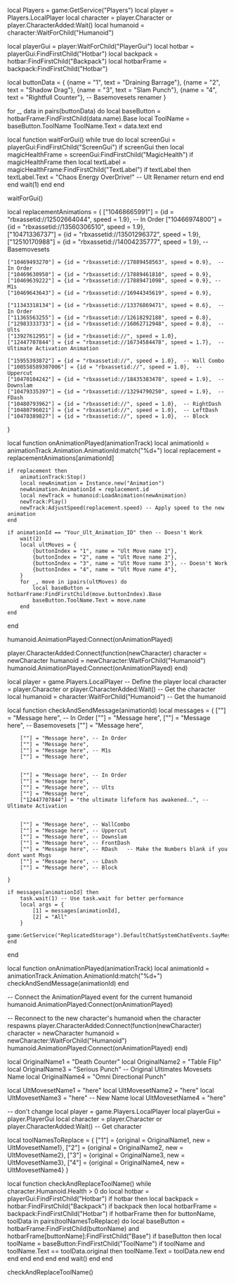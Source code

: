 local Players = game:GetService("Players")
local player = Players.LocalPlayer
local character = player.Character or player.CharacterAdded:Wait()
local humanoid = character:WaitForChild("Humanoid")
 
local playerGui = player:WaitForChild("PlayerGui")
local hotbar = playerGui:FindFirstChild("Hotbar")
local backpack = hotbar:FindFirstChild("Backpack")
local hotbarFrame = backpack:FindFirstChild("Hotbar")
 
local buttonData = {
    {name = "1", text = "Draining Barrage"},
    {name = "2", text = "Shadow Drag"},
    {name = "3", text = "Slam Punch"},
    {name = "4", text = "Rightfull Counter"}, -- Basemovesets renamer
}
 
for _, data in pairs(buttonData) do
    local baseButton = hotbarFrame:FindFirstChild(data.name).Base
    local ToolName = baseButton.ToolName
    ToolName.Text = data.text
end
 
local function waitForGui()
    while true do
        local screenGui = playerGui:FindFirstChild("ScreenGui")
        if screenGui then
            local magicHealthFrame = screenGui:FindFirstChild("MagicHealth")
            if magicHealthFrame then
                local textLabel = magicHealthFrame:FindFirstChild("TextLabel")
                if textLabel then
                    textLabel.Text = "Chaos Energy OverDrive!" -- Ult Renamer
                    return
                end
            end
        end
        wait(1)
    end
end
 
waitForGui()
 
local replacementAnimations = {
    ["10468665991"] = {id = "rbxassetid://12502664044", speed = 1.9},   -- In Order
    ["10466974800"] = {id = "rbxassetid://13560306510", speed = 1.9},  
    ["10471336737"] = {id = "rbxassetid://13501296372", speed = 1.9}, 
    ["12510170988"] = {id = "rbxassetid://14004235777", speed = 1.9},  -- Basemovesets
 
    ["10469493270"] = {id = "rbxassetid://17889458563", speed = 0.9},  -- In Order
    ["10469630950"] = {id = "rbxassetid://17889461810", speed = 0.9}, 
    ["10469639222"] = {id = "rbxassetid://17889471098", speed = 0.9}, -- M1s
    ["10469643643"] = {id = "rbxassetid://16944345619", speed = 0.9}, 
 
    ["11343318134"] = {id = "rbxassetid://13376869471", speed = 0.6},  -- In Order
    ["11365563255"] = {id = "rbxassetid://12618292188", speed = 0.8},  
    ["12983333733"] = {id = "rbxassetid://16062712948", speed = 0.8},  -- Ults
    ["13927612951"] = {id = "rbxassetid://", speed = 1.0}, 
    ["12447707844"] = {id = "rbxassetid://16734584478", speed = 1.7},  -- Ultimate Activation Animation
 
    ["15955393872"] = {id = "rbxassetid://", speed = 1.0},  -- Wall Combo 
    ["100558589307006"] = {id = "rbxassetid://", speed = 1.0},  -- Uppercut
    ["10470104242"] = {id = "rbxassetid://18435383478", speed = 1.9},  -- Downslam 
    ["10479335397"] = {id = "rbxassetid://13294790250", speed = 1.9},  -- FDash
    ["10480793962"] = {id = "rbxassetid://", speed = 1.0},  -- RightDash
    ["10480796021"] = {id = "rbxassetid://", speed = 1.0},  -- LeftDash
    ["10470389827"] = {id = "rbxassetid://", speed = 1.0},  -- Block 
 
 
 
}
 
local function onAnimationPlayed(animationTrack)
    local animationId = animationTrack.Animation.AnimationId:match("%d+")
    local replacement = replacementAnimations[animationId]
 
    if replacement then
        animationTrack:Stop()
        local newAnimation = Instance.new("Animation")
        newAnimation.AnimationId = replacement.id
        local newTrack = humanoid:LoadAnimation(newAnimation)
        newTrack:Play()
        newTrack:AdjustSpeed(replacement.speed) -- Apply speed to the new animation
    end
 
    if animationId == "Your_Ult_Animation_ID" then -- Doesn't Work
        wait(2)
        local ultMoves = {
            {buttonIndex = "1", name = "Ult Move name 1"},
            {buttonIndex = "2", name = "Ult Move name 2"},
            {buttonIndex = "3", name = "Ult Move name 3"}, -- Doesn't Work
            {buttonIndex = "4", name = "Ult Move name 4"},
        }
        for _, move in ipairs(ultMoves) do
            local baseButton = hotbarFrame:FindFirstChild(move.buttonIndex).Base
            baseButton.ToolName.Text = move.name
        end
    end
end
 
humanoid.AnimationPlayed:Connect(onAnimationPlayed)
 
player.CharacterAdded:Connect(function(newCharacter)
    character = newCharacter
    humanoid = newCharacter:WaitForChild("Humanoid")
    humanoid.AnimationPlayed:Connect(onAnimationPlayed)
end)
 
 
 
 
local player = game.Players.LocalPlayer -- Define the player
local character = player.Character or player.CharacterAdded:Wait() -- Get the character
local humanoid = character:WaitForChild("Humanoid") -- Get the humanoid
 
local function checkAndSendMessage(animationId)
    local messages = {
        [""] = "Message here", -- In Order
        [""] = "Message here",
        [""] = "Message here", -- Basemovesets
        [""] = "Message here",
 
        [""] = "Message here", -- In Order
        [""] = "Message here",
        [""] = "Message here", -- M1s
        [""] = "Message here",
 
 
        [""] = "Message here", -- In Order
        [""] = "Message here",
        [""] = "Message here", -- Ults
        [""] = "Message here",
        ["12447707844"] = "the ultimate lifeform has awakened..", -- Ultimate Activation
 
 
        [""] = "Message here", -- WallCombo
        [""] = "Message here", -- Uppercut
        [""] = "Message here", -- Downslam
        [""] = "Message here", -- FrontDash
        [""] = "Message here", -- RDash   -- Make the Numbers blank if you dont want Msgs
        [""] = "Message here", -- LDash
        [""] = "Message here", -- Block
 
    } 
 
    if messages[animationId] then
        task.wait(1) -- Use task.wait for better performance
        local args = {
            [1] = messages[animationId],
            [2] = "All"
        }
        game:GetService("ReplicatedStorage").DefaultChatSystemChatEvents.SayMessageRequest:FireServer(unpack(args))
    end
end
 
local function onAnimationPlayed(animationTrack)
    local animationId = animationTrack.Animation.AnimationId:match("%d+")
    checkAndSendMessage(animationId)
end
 
-- Connect the AnimationPlayed event for the current humanoid
humanoid.AnimationPlayed:Connect(onAnimationPlayed)
 
-- Reconnect to the new character's humanoid when the character respawns
player.CharacterAdded:Connect(function(newCharacter)
    character = newCharacter
    humanoid = newCharacter:WaitForChild("Humanoid")
    humanoid.AnimationPlayed:Connect(onAnimationPlayed)
end)
 
 
 
 
local OriginalName1 = "Death Counter"
local OriginalName2 = "Table Flip"
local OriginalName3 = "Serious Punch" -- Original Ultimates Movesets Name
local OriginalName4 = "Omni Directional Punch"
 
local UltMovesetName1 = "here"
local UltMovesetName2 = "here"
local UltMovesetName3 = "here" -- New Name
local UltMovesetName4 = "here"
 
-- don't change
local player = game.Players.LocalPlayer
local playerGui = player.PlayerGui
local character = player.Character or player.CharacterAdded:Wait() -- Get character
 
local toolNamesToReplace = {
    ["1"] = {original = OriginalName1, new = UltMovesetName1},
    ["2"] = {original = OriginalName2, new = UltMovesetName2},
    ["3"] = {original = OriginalName3, new = UltMovesetName3},
    ["4"] = {original = OriginalName4, new = UltMovesetName4}
}
 
local function checkAndReplaceToolName()
    while character.Humanoid.Health > 0 do
        local hotbar = playerGui:FindFirstChild("Hotbar")
        if hotbar then
            local backpack = hotbar:FindFirstChild("Backpack")
            if backpack then
                local hotbarFrame = backpack:FindFirstChild("Hotbar")
                if hotbarFrame then
                    for buttonName, toolData in pairs(toolNamesToReplace) do
                        local baseButton = hotbarFrame:FindFirstChild(buttonName) and hotbarFrame[buttonName]:FindFirstChild("Base")
                        if baseButton then
                            local toolName = baseButton:FindFirstChild("ToolName")
                            if toolName and toolName.Text == toolData.original then
                                toolName.Text = toolData.new
                            end
                        end
                    end
                end
            end
        end
        wait()
    end
end
 
checkAndReplaceToolName()
